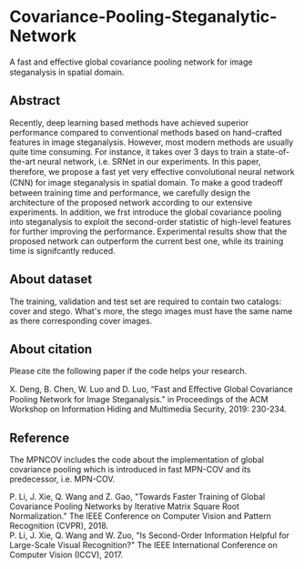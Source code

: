 # Covariance-Pooling-Steganalytic-Network
A fast and eﬀective global covariance pooling network for image steganalysis in spatial domain.

## Abstract
Recently, deep learning based methods have achieved superior performance compared to conventional methods based on hand-crafted features in image steganalysis. However, most modern methods are usually quite time consuming. For instance, it takes over 3 days to train a state-of-the-art neural network, i.e. SRNet in our experiments. In this paper, therefore, we propose a fast yet very eﬀective convolutional neural network (CNN) for image steganalysis in spatial domain. To make a good tradeoﬀ between training time and performance, we carefully design the architecture of the proposed network according to our extensive experiments. In addition, we frst introduce the global covariance pooling into steganalysis to exploit the second-order statistic of high-level features for further improving the performance. Experimental results show that the proposed network can outperform the current best one, while its training time is signifcantly reduced.

## About dataset
The training, validation and test set are required to contain two catalogs: cover and stego. What's more, the stego images must have the same name as there corresponding cover images.

## About citation
Please cite the following paper if the code helps your research.

X. Deng, B. Chen, W. Luo and D. Luo, “Fast and Eﬀective Global Covariance Pooling Network for Image Steganalysis.” in Proceedings of the ACM Workshop on Information Hiding and Multimedia Security, 2019: 230-234.

## Reference
The MPNCOV includes the code about the implementation of global covariance pooling which is introduced in fast MPN-COV and its predecessor, i.e. MPN-COV.

P. Li, J. Xie, Q. Wang and Z. Gao, "Towards Faster Training of Global Covariance Pooling Networks by Iterative Matrix Square Root Normalization." The IEEE Conference on Computer Vision and Pattern Recognition (CVPR), 2018.  
P. Li, J. Xie, Q. Wang and W. Zuo, "Is Second-Order Information Helpful for Large-Scale Visual Recognition?" The IEEE International Conference on Computer Vision (ICCV), 2017.
